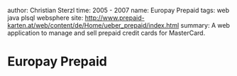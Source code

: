 author: Christian Sterzl
time: 2005 - 2007
name: Europay Prepaid
tags: web java plsql websphere
site: http://www.prepaid-karten.at/web/content/de/Home/ueber_prepaid/index.html
summary: A web application to manage and sell prepaid credit cards for MasterCard.

# Europay Prepaid
